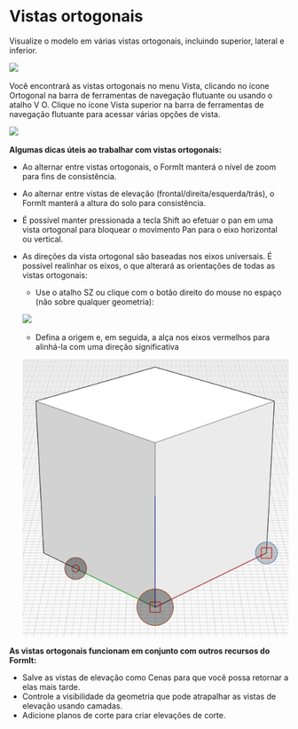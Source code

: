 # Vistas ortogonais

Visualize o modelo em várias vistas ortogonais, incluindo superior, lateral e inferior.

![](../.gitbook/assets/infotainment\_2016\_product\_02.png)

Você encontrará as vistas ortogonais no menu Vista, clicando no ícone Ortogonal na barra de ferramentas de navegação flutuante ou usando o atalho V O. Clique no ícone Vista superior na barra de ferramentas de navegação flutuante para acessar várias opções de vista.

![](../.gitbook/assets/floating-nav\_flyout-v2.png)

**Algumas dicas úteis ao trabalhar com vistas ortogonais:**

* Ao alternar entre vistas ortogonais, o FormIt manterá o nível de zoom para fins de consistência.
* Ao alternar entre vistas de elevação (frontal/direita/esquerda/trás), o FormIt manterá a altura do solo para consistência.
* É possível manter pressionada a tecla Shift ao efetuar o pan em uma vista ortogonal para bloquear o movimento Pan para o eixo horizontal ou vertical.
* As direções da vista ortogonal são baseadas nos eixos universais. É possível realinhar os eixos, o que alterará as orientações de todas as vistas ortogonais:

   * Use o atalho SZ ou clique com o botão direito do mouse no espaço (não sobre qualquer geometria):

   ![](../.gitbook/assets/set-axes\_context.PNG)&#x20;

   * Defina a origem e, em seguida, a alça nos eixos vermelhos para alinhá-la com uma direção significativa

   ![](../.gitbook/assets/set-axes.PNG)&#x20;

**As vistas ortogonais funcionam em conjunto com outros recursos do FormIt:**

* Salve as vistas de elevação como Cenas para que você possa retornar a elas mais tarde.
* Controle a visibilidade da geometria que pode atrapalhar as vistas de elevação usando camadas.
* Adicione planos de corte para criar elevações de corte.
